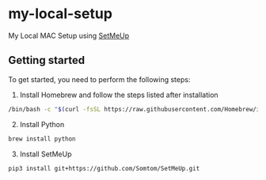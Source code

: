 # my-local-setup
My Local MAC Setup using [SetMeUp](https://github.com/Somtom/SetMeUp)

## Getting started

To get started, you need to perform the following steps:

1. Install Homebrew and follow the steps listed after installation
```bash
/bin/bash -c "$(curl -fsSL https://raw.githubusercontent.com/Homebrew/install/HEAD/install.sh)
```

2. Install Python
```bash
brew install python
```

3. Install SetMeUp
```bash
pip3 install git+https://github.com/Somtom/SetMeUp.git
```
